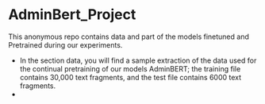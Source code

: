 # AdminBert_Project

This anonymous repo contains data and part of the models finetuned and Pretrained during our experiments. 

- In the section data, you will find a sample extraction of the data used for the continual pretraining of our models AdminBERT; the training file contains 30,000 text fragments, and the test file contains 6000 text fragments.
- 

